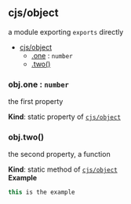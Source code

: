<a name="module_cjs/object"></a>
## cjs/object
a module exporting `exports` directly


* [cjs/object](#module_cjs/object)
    * [.one](#module_cjs/object.one) : <code>number</code>
    * [.two()](#module_cjs/object.two)

<a name="module_cjs/object.one"></a>
### obj.one : <code>number</code>
the first property

**Kind**: static property of <code>[cjs/object](#module_cjs/object)</code>  
<a name="module_cjs/object.two"></a>
### obj.two()
the second property, a function

**Kind**: static method of <code>[cjs/object](#module_cjs/object)</code>  
**Example**  
```js
this is the example
```
